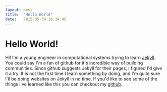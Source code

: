 ```yaml
---
layout: post
title:  "Hello World"
date:   2015-05-30 16:34:45
---
```

# Hello World!
Hi! I'm a young engineer in computational systems trying to learn [Jekyll][jekyll]. You could say I'm a fan of github for it's incredible way of building communities. Since github suggests Jekyll for their pages, I figured I'd give it a try.
It is not the first time I learn something by doing, and I'm quite sure I'll be doing websites on Jekyll in no time.
If you'd like to see some of the things i've learned like this you can checkout my [github][github].

[jekyll]:   http://jekyllrb.com
[github]:   https://github.com/abcsds
